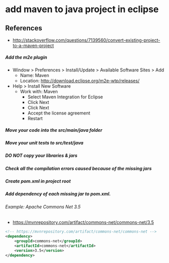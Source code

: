 # add maven to java project in eclipse

## References
* http://stackoverflow.com/questions/7139560/convert-existing-project-to-a-maven-project

##### Add the m2e plugin
* Window > Preferences > Install/Update > Available Software Sites > Add
  * Name: Maven
  * Location: http://download.eclipse.org/m2e-wtp/releases/
* Help > Install New Software
  * Work with: Maven
    * Select Maven Integration for Eclipse
    * Click Next
    * Click Next
    * Accept the license agreement
    * Restart

##### Move your code into the src/main/java folder

##### Move your unit tests to src/test/java

##### DO NOT copy your libraries & jars

##### Check all the compilation errors caused because of the missing jars

##### Create pom.xml in project root

##### Add dependency of each missing jar to pom.xml. 

###### Example: Apache Commons Net 3.5
* https://mvnrepository.com/artifact/commons-net/commons-net/3.5
```xml
<!-- https://mvnrepository.com/artifact/commons-net/commons-net -->
<dependency>
    <groupId>commons-net</groupId>
    <artifactId>commons-net</artifactId>
    <version>3.5</version>
</dependency>
```
